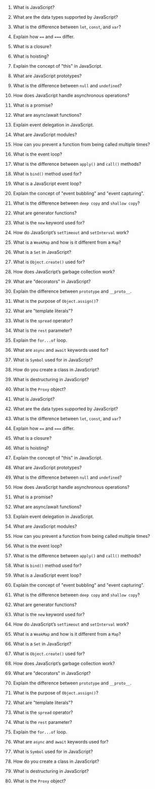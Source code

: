 1. What is JavaScript?
2. What are the data types supported by JavaScript?
3. What is the difference between `let`, `const`, and `var`?
4. Explain how `==` and `===` differ.
5. What is a closure?
6. What is hoisting?
7. Explain the concept of "this" in JavaScript.
8. What are JavaScript prototypes?
9. What is the difference between `null` and `undefined`?
10. How does JavaScript handle asynchronous operations?
11. What is a promise?
12. What are async/await functions?
13. Explain event delegation in JavaScript.
14. What are JavaScript modules?
15. How can you prevent a function from being called multiple times?
16. What is the event loop?
17. What is the difference between `apply()` and `call()` methods?
18. What is `bind()` method used for?
19. What is a JavaScript event loop?
20. Explain the concept of "event bubbling" and "event capturing".
21. What is the difference between `deep copy` and `shallow copy`?
22. What are generator functions?
23. What is the `new` keyword used for?
24. How do JavaScript’s `setTimeout` and `setInterval` work?
25. What is a `WeakMap` and how is it different from a `Map`?
26. What is a `Set` in JavaScript?
27. What is `Object.create()` used for?
28. How does JavaScript’s garbage collection work?
29. What are "decorators" in JavaScript?
30. Explain the difference between `prototype` and `__proto__`.
31. What is the purpose of `Object.assign()`?
32. What are "template literals"?
33. What is the `spread` operator?
34. What is the `rest` parameter?
35. Explain the `for...of` loop.
36. What are `async` and `await` keywords used for?
37. What is `Symbol` used for in JavaScript?
38. How do you create a class in JavaScript?
39. What is destructuring in JavaScript?
40. What is the `Proxy` object?

41. What is JavaScript?
42. What are the data types supported by JavaScript?
43. What is the difference between `let`, `const`, and `var`?
44. Explain how `==` and `===` differ.
45. What is a closure?
46. What is hoisting?
47. Explain the concept of "this" in JavaScript.
48. What are JavaScript prototypes?
49. What is the difference between `null` and `undefined`?
50. How does JavaScript handle asynchronous operations?
51. What is a promise?
52. What are async/await functions?
53. Explain event delegation in JavaScript.
54. What are JavaScript modules?
55. How can you prevent a function from being called multiple times?
56. What is the event loop?
57. What is the difference between `apply()` and `call()` methods?
58. What is `bind()` method used for?
59. What is a JavaScript event loop?
60. Explain the concept of "event bubbling" and "event capturing".
61. What is the difference between `deep copy` and `shallow copy`?
62. What are generator functions?
63. What is the `new` keyword used for?
64. How do JavaScript’s `setTimeout` and `setInterval` work?
65. What is a `WeakMap` and how is it different from a `Map`?
66. What is a `Set` in JavaScript?
67. What is `Object.create()` used for?
68. How does JavaScript’s garbage collection work?
69. What are "decorators" in JavaScript?
70. Explain the difference between `prototype` and `__proto__`.
71. What is the purpose of `Object.assign()`?
72. What are "template literals"?
73. What is the `spread` operator?
74. What is the `rest` parameter?
75. Explain the `for...of` loop.
76. What are `async` and `await` keywords used for?
77. What is `Symbol` used for in JavaScript?
78. How do you create a class in JavaScript?
79. What is destructuring in JavaScript?
80. What is the `Proxy` object?
